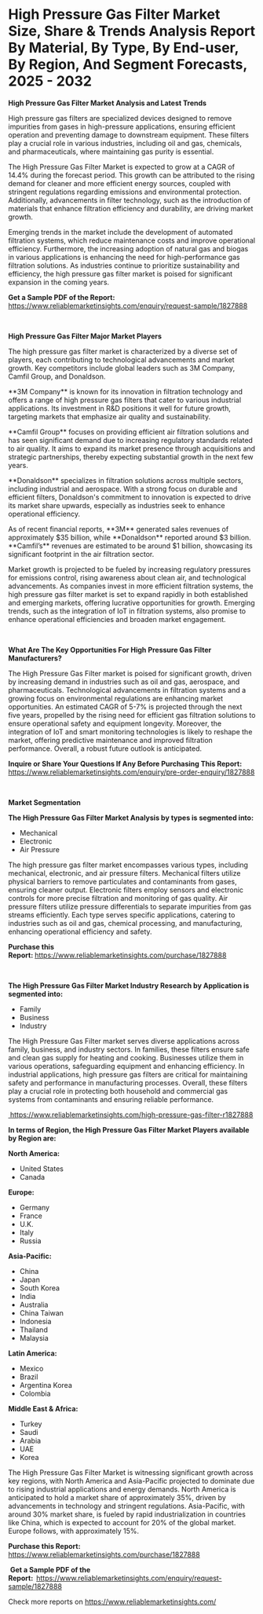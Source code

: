 <p><h1>High Pressure Gas Filter Market Size, Share & Trends Analysis Report By Material, By Type, By End-user, By Region, And Segment Forecasts, 2025 - 2032</h1></p><p><strong>High Pressure Gas Filter Market Analysis and Latest Trends</strong></p>
<p><p>High pressure gas filters are specialized devices designed to remove impurities from gases in high-pressure applications, ensuring efficient operation and preventing damage to downstream equipment. These filters play a crucial role in various industries, including oil and gas, chemicals, and pharmaceuticals, where maintaining gas purity is essential.</p><p>The High Pressure Gas Filter Market is expected to grow at a CAGR of 14.4% during the forecast period. This growth can be attributed to the rising demand for cleaner and more efficient energy sources, coupled with stringent regulations regarding emissions and environmental protection. Additionally, advancements in filter technology, such as the introduction of materials that enhance filtration efficiency and durability, are driving market growth.</p><p>Emerging trends in the market include the development of automated filtration systems, which reduce maintenance costs and improve operational efficiency. Furthermore, the increasing adoption of natural gas and biogas in various applications is enhancing the need for high-performance gas filtration solutions. As industries continue to prioritize sustainability and efficiency, the high pressure gas filter market is poised for significant expansion in the coming years.</p></p>
<p><strong>Get a Sample PDF of the Report:&nbsp;</strong> <a href="https://www.reliablemarketinsights.com/enquiry/request-sample/1827888?utm_campaign=2206&utm_medium=2&utm_source=Github&utm_content=ia&utm_term=18022025&utm_id=high-pressure-gas-filter">https://www.reliablemarketinsights.com/enquiry/request-sample/1827888</a></p>
<p>&nbsp;</p>
<p><strong>High Pressure Gas Filter Major Market Players</strong></p>
<p><p>The high pressure gas filter market is characterized by a diverse set of players, each contributing to technological advancements and market growth. Key competitors include global leaders such as 3M Company, Camfil Group, and Donaldson.</p><p>**3M Company** is known for its innovation in filtration technology and offers a range of high pressure gas filters that cater to various industrial applications. Its investment in R&D positions it well for future growth, targeting markets that emphasize air quality and sustainability.</p><p>**Camfil Group** focuses on providing efficient air filtration solutions and has seen significant demand due to increasing regulatory standards related to air quality. It aims to expand its market presence through acquisitions and strategic partnerships, thereby expecting substantial growth in the next few years.</p><p>**Donaldson** specializes in filtration solutions across multiple sectors, including industrial and aerospace. With a strong focus on durable and efficient filters, Donaldson's commitment to innovation is expected to drive its market share upwards, especially as industries seek to enhance operational efficiency.</p><p>As of recent financial reports, **3M** generated sales revenues of approximately $35 billion, while **Donaldson** reported around $3 billion. **Camfil’s** revenues are estimated to be around $1 billion, showcasing its significant footprint in the air filtration sector.</p><p>Market growth is projected to be fueled by increasing regulatory pressures for emissions control, rising awareness about clean air, and technological advancements. As companies invest in more efficient filtration systems, the high pressure gas filter market is set to expand rapidly in both established and emerging markets, offering lucrative opportunities for growth. Emerging trends, such as the integration of IoT in filtration systems, also promise to enhance operational efficiencies and broaden market engagement.</p></p>
<p>&nbsp;</p>
<p><strong>What Are The Key Opportunities For High Pressure Gas Filter Manufacturers?</strong></p>
<p><p>The High Pressure Gas Filter market is poised for significant growth, driven by increasing demand in industries such as oil and gas, aerospace, and pharmaceuticals. Technological advancements in filtration systems and a growing focus on environmental regulations are enhancing market opportunities. An estimated CAGR of 5-7% is projected through the next five years, propelled by the rising need for efficient gas filtration solutions to ensure operational safety and equipment longevity. Moreover, the integration of IoT and smart monitoring technologies is likely to reshape the market, offering predictive maintenance and improved filtration performance. Overall, a robust future outlook is anticipated.</p></p>
<p><strong>Inquire or Share Your Questions If Any Before Purchasing This Report:</strong> <a href="https://www.reliablemarketinsights.com/enquiry/pre-order-enquiry/1827888?utm_campaign=2206&utm_medium=2&utm_source=Github&utm_content=ia&utm_term=18022025&utm_id=high-pressure-gas-filter">https://www.reliablemarketinsights.com/enquiry/pre-order-enquiry/1827888</a></p>
<p>&nbsp;</p>
<p><strong>Market Segmentation</strong></p>
<p><strong>The High Pressure Gas Filter Market Analysis by types is segmented into:</strong></p>
<p><ul><li>Mechanical</li><li>Electronic</li><li>Air Pressure</li></ul></p>
<p><p>The high pressure gas filter market encompasses various types, including mechanical, electronic, and air pressure filters. Mechanical filters utilize physical barriers to remove particulates and contaminants from gases, ensuring cleaner output. Electronic filters employ sensors and electronic controls for more precise filtration and monitoring of gas quality. Air pressure filters utilize pressure differentials to separate impurities from gas streams efficiently. Each type serves specific applications, catering to industries such as oil and gas, chemical processing, and manufacturing, enhancing operational efficiency and safety.</p></p>
<p><strong>Purchase this Report:&nbsp;</strong><a href="https://www.reliablemarketinsights.com/purchase/1827888?utm_campaign=2206&utm_medium=2&utm_source=Github&utm_content=ia&utm_term=18022025&utm_id=high-pressure-gas-filter">https://www.reliablemarketinsights.com/purchase/1827888</a></p>
<p>&nbsp;</p>
<p><strong>The High Pressure Gas Filter Market Industry Research by Application is segmented into:</strong></p>
<p><ul><li>Family</li><li>Business</li><li>Industry</li></ul></p>
<p><p>The High Pressure Gas Filter market serves diverse applications across family, business, and industry sectors. In families, these filters ensure safe and clean gas supply for heating and cooking. Businesses utilize them in various operations, safeguarding equipment and enhancing efficiency. In industrial applications, high pressure gas filters are critical for maintaining safety and performance in manufacturing processes. Overall, these filters play a crucial role in protecting both household and commercial gas systems from contaminants and ensuring reliable performance.</p></p>
<p><a href="https://www.reliablemarketinsights.com/high-pressure-gas-filter-r1827888?utm_campaign=2206&utm_medium=2&utm_source=Github&utm_content=ia&utm_term=18022025&utm_id=high-pressure-gas-filter">&nbsp;https://www.reliablemarketinsights.com/high-pressure-gas-filter-r1827888</a></p>
<p><strong>In terms of Region, the High Pressure Gas Filter Market Players available by Region are:</strong></p>
<p>
    <p> <strong> North America: </strong>
        <ul>
            <li>United States</li>
            <li>Canada</li>
        </ul>
        </p> 
    <p> <strong> Europe: </strong>
        <ul>
            <li>Germany</li>
            <li>France</li>
            <li>U.K.</li>
            <li>Italy</li>
            <li>Russia</li>
        </ul>
        </p> 
    <p> <strong> Asia-Pacific: </strong>
        <ul>
            <li>China</li>
            <li>Japan</li>
            <li>South Korea</li>
            <li>India</li>
            <li>Australia</li>
            <li>China Taiwan</li>
            <li>Indonesia</li>
            <li>Thailand</li>
            <li>Malaysia</li>
        </ul>
        </p> 
    <p> <strong> Latin America: </strong>
        <ul>
            <li>Mexico</li>
            <li>Brazil</li>
            <li>Argentina Korea</li>
            <li>Colombia</li>
        </ul>
        </p> 
    <p> <strong> Middle East & Africa: </strong>
        <ul>
            <li>Turkey</li>
            <li>Saudi</li>
            <li>Arabia</li>
            <li>UAE</li>
            <li>Korea</li>
        </ul>
    </p>
    </p>
<p><p>The High Pressure Gas Filter Market is witnessing significant growth across key regions, with North America and Asia-Pacific projected to dominate due to rising industrial applications and energy demands. North America is anticipated to hold a market share of approximately 35%, driven by advancements in technology and stringent regulations. Asia-Pacific, with around 30% market share, is fueled by rapid industrialization in countries like China, which is expected to account for 20% of the global market. Europe follows, with approximately 15%.</p></p>
<p><strong>Purchase this Report: </strong><a href="https://www.reliablemarketinsights.com/purchase/1827888?utm_campaign=2206&utm_medium=2&utm_source=Github&utm_content=ia&utm_term=18022025&utm_id=high-pressure-gas-filter">https://www.reliablemarketinsights.com/purchase/1827888</a></p>
<p>&nbsp;<strong>Get a Sample PDF of the Report:&nbsp;&nbsp;</strong><a href="https://www.reliablemarketinsights.com/enquiry/request-sample/1827888?utm_campaign=2206&utm_medium=2&utm_source=Github&utm_content=ia&utm_term=18022025&utm_id=high-pressure-gas-filter">https://www.reliablemarketinsights.com/enquiry/request-sample/1827888</a></p>
<p><strong></strong></p>
<p>Check more reports on <a href="https://www.reliablemarketinsights.com/?utm_campaign=2206&utm_medium=2&utm_source=Github&utm_content=ia&utm_term=18022025&utm_id=high-pressure-gas-filter">https://www.reliablemarketinsights.com/</a></p>